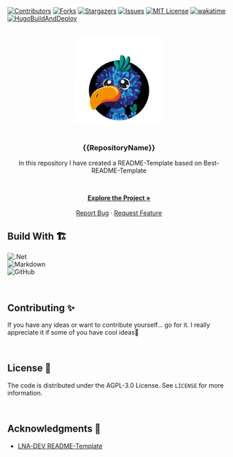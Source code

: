 <!-- VERSION: Fedodo.README.Template V1.0 -->

[//]: # (Replace: {{RepositoryName}} )

<!-- TODO Update wakatime -->
[![Contributors][contributors-shield]][contributors-url]
[![Forks][forks-shield]][forks-url]
[![Stargazers][stars-shield]][stars-url]
[![Issues][issues-shield]][issues-url]
[![MIT License][license-shield]][license-url]
[![wakatime](https://wakatime.com/badge/user/d37401d6-1566-41ea-b7ab-8cc7d2c9f55b/project/931d730c-4999-4084-84d0-9639c865bcce.svg?style=for-the-badge&logo=appveyor)](https://wakatime.com/badge/user/d37401d6-1566-41ea-b7ab-8cc7d2c9f55b/project/931d730c-4999-4084-84d0-9639c865bcce.svg?style=for-the-badge&logo=appveyor)
[![HugoBuildAndDeploy](https://img.shields.io/github/actions/workflow/status/Fedodo/{{RepositoryName}}/Build.yaml?style=for-the-badge)](https://github.com/Fedodo/{{RepositoryName}}/actions/workflows/Build.yaml)

<!-- PROJECT LOGO -->
<br />
<div align="center">
  <a href="https://fedodo.org">
    <img src="https://github.com/Fedodo/.github/blob/main/assets/logo%20and%20icons/Fedodo%20Circle%20Dark.png?raw=true" alt="Logo" width="200" height="200">
  </a>

<br>
<br>

### {{RepositoryName}}

<!-- TODO Change the description -->
In this repository I have created a README-Template based on Best-README-Template

<p align="center">

<br />

<a href="https://fedodo.org"><strong>Explore the Project »</strong></a>
<br />
<br />
<a href="https://github.com/Fedodo/{{RepositoryName}}/issues">Report Bug</a>
·
<a href="https://github.com/Fedodo/{{RepositoryName}}/issues">Request Feature</a>
  </p>
</div>

## Build With 🏗️

<!-- TODO Go to https://github.com/Ileriayo/markdown-badges and search for a fitting batch🙃 -->

![.Net](https://img.shields.io/badge/.NET-5C2D91?style=for-the-badge&logo=.net&logoColor=white)  
![Markdown](https://img.shields.io/badge/markdown-%23000000.svg?style=for-the-badge&logo=markdown&logoColor=white)  
![GitHub](https://img.shields.io/badge/github-%23121011.svg?style=for-the-badge&logo=github&logoColor=white)  

<br>

<!-- CONTRIBUTING -->
## Contributing ✨

If you have any ideas or want to contribute yourself... go for it. I really appreciate it if some of you have cool ideas🚀

<br>

<!-- LICENSE -->
## License 📝

The code is distributed under the AGPL-3.0 License. See `LICENSE` for more information.

<br>

<!-- ACKNOWLEDGMENTS -->
<!-- TODO Add your acknowledgments -->
## Acknowledgments 🙏

- [LNA-DEV README-Template](https://github.com/lna-dev/README-Template)

<!-- MARKDOWN LINKS & IMAGES -->
[contributors-shield]: https://img.shields.io/github/contributors/Fedodo/{{RepositoryName}}.svg?style=for-the-badge
[contributors-url]: https://github.com/Fedodo/{{RepositoryName}}/graphs/contributors
[forks-shield]: https://img.shields.io/github/forks/Fedodo/{{RepositoryName}}.svg?style=for-the-badge
[forks-url]: https://github.com/Fedodo/{{RepositoryName}}/network/members
[stars-shield]: https://img.shields.io/github/stars/Fedodo/{{RepositoryName}}.svg?style=for-the-badge
[stars-url]: https://github.com/Fedodo/{{RepositoryName}}/stargazers
[issues-shield]: https://img.shields.io/github/issues/Fedodo/{{RepositoryName}}.svg?style=for-the-badge
[issues-url]: https://github.com/Fedodo/{{RepositoryName}}/issues
[license-shield]: https://img.shields.io/github/license/Fedodo/{{RepositoryName}}.svg?style=for-the-badge
[license-url]: https://github.com/Fedodo/{{RepositoryName}}/blob/master/LICENSE

